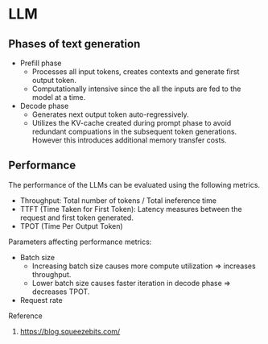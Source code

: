 # LLM

## Phases of text generation
* Prefill phase
	* Processes all input tokens, creates contexts and generate first output token.
	* Computationally intensive since the all the inputs are fed to the model at a time.
* Decode phase
	* Generates next output token auto-regressively.
	* Utilizes the KV-cache created during prompt phase to avoid redundant compuations in the subsequent token generations. However this introduces additional memory transfer costs.


## Performance
The performance of the LLMs can be evaluated using the following metrics.

* Throughput: Total number of tokens / Total ineference time
* TTFT (Time Taken for First Token): Latency measures between the request and first token generated.
* TPOT (Time Per Output Token)

Parameters affecting performance metrics:
* Batch size
	* Increasing batch size causes more compute utilization => increases throughput.
	* Lower batch size causes faster iteration in decode phase => decreases TPOT.
* Request rate

Reference
1. https://blog.squeezebits.com/